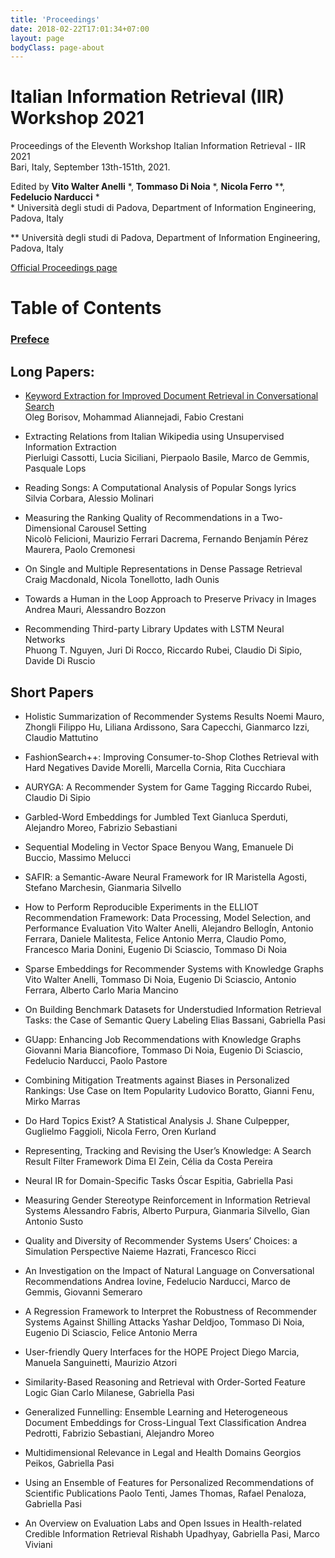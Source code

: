 ```yaml
---
title: 'Proceedings'
date: 2018-02-22T17:01:34+07:00
layout: page
bodyClass: page-about
---
```


# Italian Information Retrieval (IIR) Workshop 2021

Proceedings of the Eleventh Workshop Italian Information Retrieval - IIR 2021  
Bari, Italy, September 13th-151th, 2021.

Edited by **Vito Walter Anelli** \*, **Tommaso Di Noia** \*, **Nicola Ferro** \**, **Fedelucio Narducci** \*    
\* Università degli studi di Padova, Department of Information Engineering, Padova, Italy

\** Università degli studi di Padova, Department of Information Engineering, Padova, Italy

[Official Proceedings page](http://ceur-ws.org/Vol-2947/)

# Table of Contents

### [Prefece](http://ceur-ws.org/Vol-2947/preface.pdf)

## Long Papers:
- [Keyword Extraction for Improved Document Retrieval in Conversational Search](http://ceur-ws.org/Vol-2947/paper1.pdf)  
Oleg Borisov, Mohammad Aliannejadi, Fabio Crestani

- Extracting Relations from Italian Wikipedia using Unsupervised Information Extraction  
Pierluigi Cassotti, Lucia Siciliani, Pierpaolo Basile, Marco de Gemmis, Pasquale Lops

- Reading Songs: A Computational Analysis of Popular Songs lyrics  
Silvia Corbara, Alessio Molinari

- Measuring the Ranking Quality of Recommendations in a Two-Dimensional Carousel Setting  
Nicolò Felicioni, Maurizio Ferrari Dacrema, Fernando Benjamín Pérez Maurera, Paolo Cremonesi

- On Single and Multiple Representations in Dense Passage Retrieval  
  Craig Macdonald, Nicola Tonellotto, Iadh Ounis

- Towards a Human in the Loop Approach to Preserve Privacy in Images  
  Andrea Mauri, Alessandro Bozzon

- Recommending Third-party Library Updates with LSTM Neural Networks  
  Phuong T. Nguyen, Juri Di Rocco, Riccardo Rubei, Claudio Di Sipio, Davide Di Ruscio

## Short Papers
- Holistic Summarization of Recommender Systems Results
  Noemi Mauro, Zhongli Filippo Hu, Liliana Ardissono, Sara Capecchi, Gianmarco Izzi, Claudio Mattutino 

- FashionSearch++: Improving Consumer-to-Shop Clothes Retrieval with Hard Negatives
  Davide Morelli, Marcella Cornia, Rita Cucchiara 

- AURYGA: A Recommender System for Game Tagging
  Riccardo Rubei, Claudio Di Sipio 

- Garbled-Word Embeddings for Jumbled Text
  Gianluca Sperduti, Alejandro Moreo, Fabrizio Sebastiani 

- Sequential Modeling in Vector Space
  Benyou Wang, Emanuele Di Buccio, Massimo Melucci 

- SAFIR: a Semantic-Aware Neural Framework for IR
  Maristella Agosti, Stefano Marchesin, Gianmaria Silvello 

- How to Perform Reproducible Experiments in the ELLIOT Recommendation Framework: Data Processing, Model Selection, and Performance Evaluation
  Vito Walter Anelli, Alejandro BellogÍn, Antonio Ferrara, Daniele Malitesta, Felice Antonio Merra, Claudio Pomo, Francesco Maria Donini, Eugenio Di Sciascio, Tommaso Di Noia

- Sparse Embeddings for Recommender Systems with Knowledge Graphs
  Vito Walter Anelli, Tommaso Di Noia, Eugenio Di Sciascio, Antonio Ferrara, Alberto Carlo Maria Mancino 

- On Building Benchmark Datasets for Understudied Information Retrieval Tasks: the Case of Semantic Query Labeling
  Elias Bassani, Gabriella Pasi 

- GUapp: Enhancing Job Recommendations with Knowledge Graphs
  Giovanni Maria Biancofiore, Tommaso Di Noia, Eugenio Di Sciascio, Fedelucio Narducci, Paolo Pastore

- Combining Mitigation Treatments against Biases in Personalized Rankings: Use Case on Item Popularity
  Ludovico Boratto, Gianni Fenu, Mirko Marras 

- Do Hard Topics Exist? A Statistical Analysis
  J. Shane Culpepper, Guglielmo Faggioli, Nicola Ferro, Oren Kurland 

- Representing, Tracking and Revising the User’s Knowledge: A Search Result Filter Framework
  Dima El Zein, Célia da Costa Pereira

- Neural IR for Domain-Specific Tasks
  Óscar Espitia, Gabriella Pasi 

- Measuring Gender Stereotype Reinforcement in Information Retrieval Systems
  Alessandro Fabris, Alberto Purpura, Gianmaria Silvello, Gian Antonio Susto 

- Quality and Diversity of Recommender Systems Users’ Choices: a Simulation Perspective
  Naieme Hazrati, Francesco Ricci 

- An Investigation on the Impact of Natural Language on Conversational Recommendations
  Andrea Iovine, Fedelucio Narducci, Marco de Gemmis, Giovanni Semeraro 

- A Regression Framework to Interpret the Robustness of Recommender Systems Against Shilling Attacks
  Yashar Deldjoo, Tommaso Di Noia, Eugenio Di Sciascio, Felice Antonio Merra 

- User-friendly Query Interfaces for the HOPE Project
  Diego Marcia, Manuela Sanguinetti, Maurizio Atzori 

- Similarity-Based Reasoning and Retrieval with Order-Sorted Feature Logic
  Gian Carlo Milanese, Gabriella Pasi 

- Generalized Funnelling: Ensemble Learning and Heterogeneous Document Embeddings for Cross-Lingual Text Classification
  Andrea Pedrotti, Fabrizio Sebastiani, Alejandro Moreo 

- Multidimensional Relevance in Legal and Health Domains
  Georgios Peikos, Gabriella Pasi 

- Using an Ensemble of Features for Personalized Recommendations of Scientific Publications
  Paolo Tenti, James Thomas, Rafael Penaloza, Gabriella Pasi 

- An Overview on Evaluation Labs and Open Issues in Health-related Credible Information Retrieval
  Rishabh Upadhyay, Gabriella Pasi, Marco Viviani
